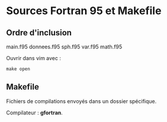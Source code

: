 # Sources Fortran 95 et Makefile
## Ordre d'inclusion
main.f95 donnees.f95 sph.f95 var.f95 math.f95

Ouvrir dans vim avec :
```
make open
```
## Makefile
Fichiers de compilations envoyés dans un dossier spécifique.

Compilateur : **gfortran**.
